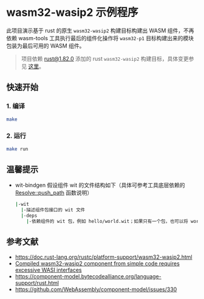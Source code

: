 # wasm32-wasip2 示例程序

此项目演示基于 rust 的原生 `wasm32-wasip2` 构建目标构建出 WASM 组件，不再依赖 wasm-tools 工具执行最后的组件化操作将 `wasm32-p1` 目标构建出来的模块包装为最后可用的 WASM 组件。

> 项目依赖 rust@1.82.0 添加的 rust `wasm32-wasip2` 构建目标，具体变更参见 [这里](https://github.com/rust-lang/rust/pull/126967/)。

## 快速开始

### 1. 编译
```bash
make
```

### 2. 运行

```bash
make run
```

## 温馨提示
- wit-bindgen 假设组件 wit 的文件结构如下（具体可参考工具底层依赖的 [Resolve::push_path] 函数说明）
    ```bash
    |-wit 
      |-描述组件包接口的 wit 文件
      |-deps
        |-依赖组件的 wit 包，例如 hello/world.wit；如果只有一个包，也可以将 world.wit 放在 deps 根目录下
    ```

## 参考文献
- https://doc.rust-lang.org/rustc/platform-support/wasm32-wasip2.html
- [Compiled wasm32-wasip2 component from simple code requires excessive WASI interfaces](https://github.com/rust-lang/rust/issues/133235)
- https://component-model.bytecodealliance.org/language-support/rust.html
- https://github.com/WebAssembly/component-model/issues/330

[Resolve::push_path]: https://docs.rs/wit-parser/latest/wit_parser/struct.Resolve.html#method.push_path
